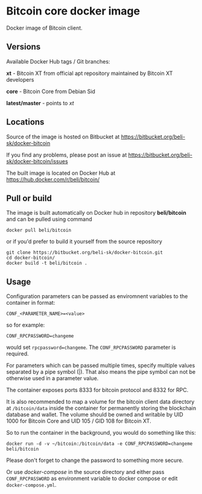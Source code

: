Bitcoin core docker image
=========================

Docker image of Bitcoin client.


Versions
--------

Available Docker Hub tags / Git branches:

**xt** - Bitcoin XT from official apt repository maintained by Bitcoin XT developers

**core** - Bitcoin Core from Debian Sid

**latest/master** - points to *xt*


Locations
---------

Source of the image is hosted on Bitbucket at
https://bitbucket.org/beli-sk/docker-bitcoin

If you find any problems, please post an issue at
https://bitbucket.org/beli-sk/docker-bitcoin/issues

The built image is located on Docker Hub at
https://hub.docker.com/r/beli/bitcoin/


Pull or build
-------------

The image is built automatically on Docker hub in repository **beli/bitcoin**
and can be pulled using command

    docker pull beli/bitcoin

or if you'd prefer to build it yourself from the source repository

    git clone https://bitbucket.org/beli-sk/docker-bitcoin.git
    cd docker-bitcoin/
    docker build -t beli/bitcoin .



Usage
-----

Configuration parameters can be passed as enviromnent variables to
the container in format:

    CONF_<PARAMETER_NAME>=<value>

so for example:

    CONF_RPCPASSWORD=changeme

would set `rpcpassword=changeme`. The `CONF_RPCPASSWORD` parameter is required.

For parameters which can be passed multiple times, specify multiple values
separated by a pipe symbol (|). That also means the pipe symbol can not be
otherwise used in a parameter value.

The container exposes ports 8333 for bitcoin protocol and 8332 for RPC.

It is also recommended to map a volume for the bitcoin client data directory
at `/bitcoin/data` inside the container for permanently storing the blockchain
database and wallet. The volume should be owned and writable by UID 1000 for
Bitcoin Core and UID 105 / GID 108 for Bitcoin XT.

So to run the container in the background, you would do something like this:

    docker run -d -v ~/bitcoin:/bitcoin/data -e CONF_RPCPASSWORD=changeme beli/bitcoin

Please don't forget to change the password to something more secure.

Or use *docker-compose* in the source directory and either pass `CONF_RPCPASSWORD`
as environment variable to docker compose or edit `docker-compose.yml`.

